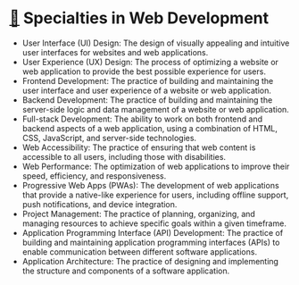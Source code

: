 # [🙈](web-development.md) Specialties in Web Development

- User Interface (UI) Design: The design of visually appealing and intuitive user interfaces for websites and web applications.
- User Experience (UX) Design: The process of optimizing a website or web application to provide the best possible experience for users.
- Frontend Development: The practice of building and maintaining the user interface and user experience of a website or web application.
- Backend Development: The practice of building and maintaining the server-side logic and data management of a website or web application.
- Full-stack Development: The ability to work on both frontend and backend aspects of a web application, using a combination of HTML, CSS, JavaScript, and server-side technologies.
- Web Accessibility: The practice of ensuring that web content is accessible to all users, including those with disabilities.
- Web Performance: The optimization of web applications to improve their speed, efficiency, and responsiveness.
- Progressive Web Apps (PWAs): The development of web applications that provide a native-like experience for users, including offline support, push notifications, and device integration.
- Project Management: The practice of planning, organizing, and managing resources to achieve specific goals within a given timeframe.
- Application Programming Interface (API) Development: The practice of building and maintaining application programming interfaces (APIs) to enable communication between different software applications.
- Application Architecture: The practice of designing and implementing the structure and components of a software application.
